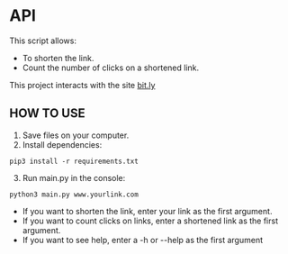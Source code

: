 # API
This script allows:
 * To shorten the link.
 * Count the number of clicks on a shortened link.
 
This project interacts with the site [bit.ly](https://app.bitly.com/)

## HOW TO USE
1. Save files on your computer.
2. Install dependencies: 
```console
pip3 install -r requirements.txt
```
3. Run main.py in the console: 
```console
python3 main.py www.yourlink.com
```

  * If you want to shorten the link, enter your link as the first argument.
  * If you want to count clicks on links, enter a shortened link as the first argument.
  * If you want to see help, enter a -h or --help as the first argument